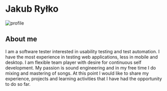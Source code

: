 # Jakub Ryłko
![profile](https://i.postimg.cc/0yDJgQqn/CV2.jpg)
## About me
I am a software tester interested in usability testing and test automation. I have the most experience in testing web applications, less in mobile and desktop. I am flexible team player with desire for continuous self development. My passion is sound engineering and in my free time I do mixing and mastering of songs. At this point I would like to share my experience, projects and learning activities that I have had the opportunity to do so far.
